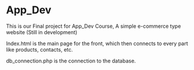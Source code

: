 # App_Dev
This is our Final project for App_Dev Course, A simple e-commerce type website (Still in development)

Index.html is the main page for the front, which then connects to every part like products, contacts, etc.

db_connection.php is the connection to the database. 
